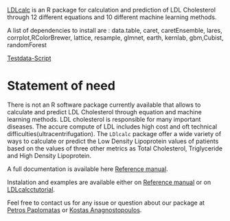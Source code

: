 [LDLcalc](https://cran.r-project.org/web/packages/LDLcalc/index.html) is an R package for calculation and prediction of LDL Cholesterol through 12 different equations and 10 different machine learning methods.

A list of dependencies to install are : data.table, caret, caretEnsemble, lares, corrplot,RColorBrewer, lattice, resample, glmnet, earth, kernlab, gbm,Cubist, randomForest

[Testdata-Script](https://github.com/PaplomatasP/LDLcalculation/tree/main/LDLcalc/tests)

# Statement of need

There is not an R software package currently available that allows to calculate and predict LDL Cholesterol through equation and machine learning methods.
LDL cholesterol is responsible for many important diseases. The accure compute of LDL includes high cost and oft technical difficulties(ultracentrifugation).
The ``LDlcalc`` package offer a wide variety of ways to calculate or predict the Low Density Lipoprotein values of patients based on the values of three other metrics as Total Cholesterol, Triglyceride and High Density Lipoprotein.


A full documentation is available here [Reference manual](https://cran.r-project.org/web/packages/LDLcalc/LDLcalc.pdf).

Instalation and examples are available either on [Reference manual](https://cran.r-project.org/web/packages/LDLcalc/LDLcalc.pdf) or on [LDLcalcctutorial](https://sciencesandresearch.com/wp-content/uploads/2021/10/LDLcalcTutorial-1.pdf).

Feel free to contact us for any issue or question about our package at [Petros Paplomatas](p.paplomatas@hotmail.com) or [Kostas Anagnostopoulos](kanagno@gmail.com).
